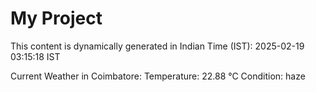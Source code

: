 # My Project

This content is dynamically generated in Indian Time (IST): 2025-02-19 03:15:18 IST


Current Weather in Coimbatore:
Temperature: 22.88 °C
Condition: haze

